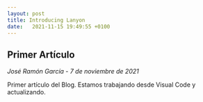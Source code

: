 ```yaml
---
layout: post
title: Introducing Lanyon
date:   2021-11-15 19:49:55 +0100
---
```


## Primer Artículo
*José Ramón García - 7 de noviembre de 2021*  

Primer artículo del Blog. Estamos trabajando desde Visual Code y actualizando.




